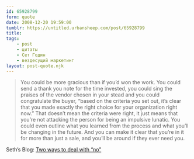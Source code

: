 ```yaml
---
id: 65928799
form: quote
date: 2008-12-20 19:59:00
tumblr: https://untitled.urbansheep.com/post/65928799
title: 
tags:
    - post
    - цитаты
    - Сет Годин
    - вездесущий маркетинг
layout: post-quote.njk
---
```


<blockquote>
You could be more gracious than if you&rsquo;d won the work. You could send a thank you note for the time invested, you could sing the praises of the vendor chosen in your stead and you could congratulate the buyer, &ldquo;based on the criteria you set out, it&rsquo;s clear that you made exactly the right choice for your organization right now.&rdquo; That doesn&rsquo;t mean the criteria were right, it just means that you&rsquo;re not attacking the person for being an impulsive lunatic. You could even outline what you learned from the process and what you&rsquo;ll be changing in the future. And you can make it clear that you&rsquo;re in it for more than just a sale, and you&rsquo;ll be around if they ever need you.
</blockquote>

Seth&rsquo;s Blog: <a href="http://sethgodin.typepad.com/seths_blog/2008/12/two-ways-to-dea.html">Two ways to deal with &ldquo;no&rdquo;</a>
